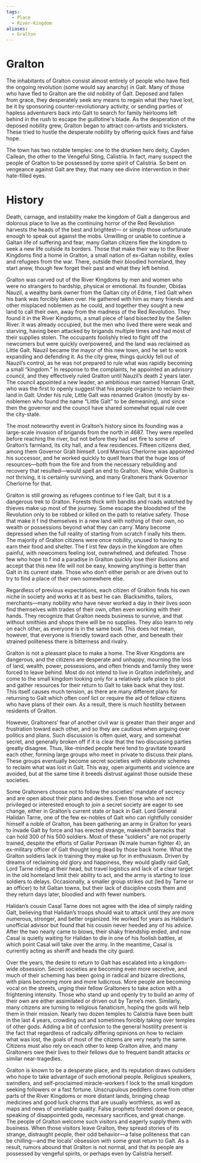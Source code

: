```yaml
---
tags:
  - Place
  - River-Kingdom
aliases:
  - Gralton
---
```

# Gralton
The inhabitants of Gralton consist almost entirely of people who have fled the ongoing revolution (some would say anarchy) in Galt. Many of those who have fled to Gralton are the old nobility of Galt. Deposed and fallen from grace, they desperately seek any means to regain what they have lost, be it by sponsoring counter-revolutionary activity, or sending parties of hapless adventurers back into Galt to search for family heirlooms left behind in the rush to escape the guillotine's blade. As the desperation of the deposed nobility grew, Gralton began to attract con-artists and tricksters. These tried to hustle the desperate nobility by offering quick fixes and false hope.

The town has two notable temples: one to the drunken hero deity, Cayden Cailean, the other to the Vengeful Sting, Calistria. In fact, many suspect the people of Gralton to be possessed by some spirit of Calistria. So bent on vengeance against Galt are they, that many see divine intervention in their hate-filled eyes.

# History
Death, carnage, and instability make the kingdom of Galt a dangerous and dolorous place to live as the continuing horror of the Red Revolution harvests the heads of the best and brightest— or simply those unfortunate enough to speak out against the mobs. Unwilling or unable to continue a Galtan life of suffering and fear, many Galtan citizens flee the kingdom to seek a new life outside its borders. Those that make their way to the River Kingdoms find a home in Gralton, a small nation of ex-Galtan nobility, exiles and refugees from the war. There, outside their bloodied homeland, they start anew, though few forget their past and what they left behind.

Gralton was carved out of the River Kingdoms by men and women who were no strangers to hardship, physical or emotional. Its founder, Obidas Nauzil, a wealthy bank owner from the Galtan city of Edme, f led Galt when his bank was forcibly taken over. He gathered with him as many friends and other misplaced noblemen as he could, and together they sought a new land to call their own, away from the madness of the Red Revolution. They found it in the River Kingdoms, a small piece of land bisected by the Sellen River. It was already occupied, but the men who lived there were weak and starving, having been attacked by brigands multiple times and had most of their supplies stolen. The occupants foolishly tried to fight off the newcomers but were quickly overpowered, and the land was reclaimed as Little Galt. Nauzil became the mayor of this new town, and he set to work expanding and defending it. As the city grew, things quickly fell out of Nauzil’s control, as he was not prepared to rule what was rapidly becoming a small “kingdom.” In response to the complaints, he appointed an advisory council, and they effectively ruled Gralton until Nauzil’s death 2 years later. The council appointed a new leader, an ambitious man named Hannan Gralt, who was the first to openly suggest that his people organize to reclaim their land in Galt. Under his rule, Little Galt was renamed Gralton (mostly by ex-noblemen who found the name “Little Galt” to be demeaning), and since then the governor and the council have shared somewhat equal rule over the city-state.

The most noteworthy event in Gralton’s history since its founding was a large-scale invasion of brigands from the north in 4687. They were repelled before reaching the river, but not before they had set fire to some of Gralton’s farmland, its city hall, and a few residences. Fifteen citizens died, among them Governor Gralt himself. Lord Marnius Cherlorne was appointed his successor, and he worked quickly to quell fears that the huge loss of resources—both from the fire and from the necessary rebuilding and recovery that resulted—would spell an end to Gralton. Now, while Gralton is not thriving, it is certainly surviving, and many Graltoners thank Governor Cherlorne for that.

Gralton is still growing as refugees continue to f lee Galt, but it is a dangerous trek to Gralton. Forests thick with bandits and roads watched by thieves make up most of the journey. Some escape the bloodshed of the Revolution only to be robbed or killed on the path to relative safety. Those that make it f ind themselves in a new land with nothing of their own, no wealth or possessions beyond what they can carry. Many become depressed when the full reality of starting from scratch f inally hits them. The majority of Gralton citizens were once nobility, unused to having to earn their food and shelter. The f irst few days in the kingdom are often painful, with newcomers feeling lost, overwhelmed, and defeated. Those few who hope to f ind a paradise in Gralton quickly lose their illusions and accept that this new life will not be easy, knowing anything is better than Galt in its current state. Those who don’t either perish or are driven out to try to find a place of their own somewhere else.

Regardless of previous expectations, each citizen of Gralton finds his own niche in society and works at it as best he can. Blacksmiths, tailors, merchants—many nobility who have never worked a day in their lives soon find themselves with trades of their own, often even working with their hands. They recognize that Gralton needs business to survive, and that without smithies and shops there will be no supplies. They also learn to rely on each other, as everyone is in the same boat. This does not mean, however, that everyone is friendly toward each other, and beneath their strained politeness there is bitterness and rivalry.

Gralton is not a pleasant place to make a home. The River Kingdoms are dangerous, and the citizens are desperate and unhappy, mourning the loss of land, wealth, power, possessions, and often friends and family they were forced to leave behind. Most do not intend to live in Gralton indefinitely, and come to the small kingdom looking only for a relatively safe place to plot and gather resources for their return to Galt to take back what they lost. This itself causes much tension, as there are many different plans for returning to Galt which often conf lict or require the aid of fellow citizens who have plans of their own. As a result, there is much hostility between residents of Gralton.

However, Graltoners’ fear of another civil war is greater than their anger and frustration toward each other, and so they are cautious when arguing over politics and plans. Such discussion is often quiet, wary, and somewhat secret, and generally broken off if it is clear that the two discussing parties greatly disagree. Thus, like-minded people here tend to gravitate toward each other, forming large groups who meet in private to discuss their plans. These groups eventually become secret societies with elaborate schemes to reclaim what was lost in Galt. This way, open arguments and violence are avoided, but at the same time it breeds distrust against those outside these societies.

Some Graltoners choose not to follow the societies’ mandate of secrecy and are open about their plans and desires. Even those who are not privileged or interested enough to join a secret society are eager to see change, either in Gralton’s current state or back in Galt. Lord General Halidan Tarne, one of the few ex-nobles of Galt who can rightfully consider himself a noble of Gralton, has been gathering an army in Gralton for years to invade Galt by force and has erected strange, makeshift barracks that can hold 300 of his 500 soldiers. Most of these “soldiers” are not properly trained, despite the efforts of Gallar Porswan (N male human fighter 4), an ex-military officer of Galt thought long dead by those back home. What the Gralton soldiers lack in training they make up for in enthusiasm. Driven by dreams of reclaiming old glory and happiness, they would gladly raid Galt, Lord Tarne riding at their head, but travel logistics and lack of a clear target in the old homeland limit their ability to act, and the army is starting to lose soldiers to delays. Occasionally, a smaller group strikes out (led by Tarne or an officer) to hit Galtan towns, but their lack of discipline costs them and they return days later, bloodied and with fewer numbers.

Halidan’s cousin Casal Tarne does not agree with the idea of simply raiding Galt, believing that Halidan’s troops should wait to attack until they are more numerous, stronger, and better organized. He worked for years as Halidan’s unofficial advisor but found that his cousin never heeded any of his advice. After the two nearly came to blows, their shaky friendship ended, and now Casal is quietly waiting for Halidan to die in one of his foolish battles, at which point Casal will take over the army. In the meantime, Casal is currently acting as sheriff and heads the city guard.

Over the years, the desire to return to Galt has escalated into a kingdom-wide obsession. Secret societies are becoming even more secretive, and much of their scheming has been going in radical and bizarre directions, with plans becoming more and more ludicrous. More people are becoming vocal on the streets, urging their fellow Graltoners to take action with a frightening intensity. Those who stand up and openly try to build an army of their own are either assimilated or driven out by Tarne’s men. Similarly, many citizens are turning to religious fanaticism, hoping the gods will help them in their mission. Nearly two dozen temples to Calistria have been built in the last 4 years, crowding out and sometimes forcibly taking over temples of other gods. Adding a bit of confusion to the general hostility present is the fact that regardless of radically differing opinions on how to reclaim what was lost, the goals of most of the citizens are very nearly the same. Citizens must also rely on each other to keep Gralton alive, and many Graltoners owe their lives to their fellows due to frequent bandit attacks or similar near-tragedies.

Gralton is known to be a desperate place, and its reputation draws outsiders who hope to take advantage of such emotional people. Religious speakers, swindlers, and self-proclaimed miracle-workers f lock to the small kingdom seeking followers or a fast fortune. Unscrupulous peddlers come from other parts of the River Kingdoms or more distant lands, bringing cheap medicines and good luck charms that are usually worthless, as well as maps and news of unreliable quality. False prophets foretell doom or peace, speaking of disappointed gods, necessary sacrifices, and great change. The people of Gralton welcome such visitors and eagerly supply them with business. When those visitors leave Gralton, they spread stories of its strange, distraught people, their odd behavior—a false politeness that can be chilling—and the locals’ obsession with some great return to Galt. As a result, rumors abound that Gralton is not normal, and that its people are possessed by vengeful spirits, or perhaps even by Calistria herself.